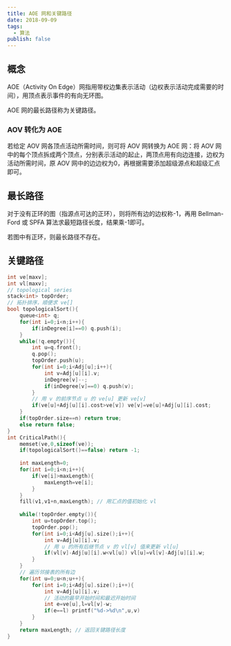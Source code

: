```yaml
---
title: AOE 网和关键路径
date: 2018-09-09
tags:
  - 算法
publish: false
---
```


## 概念

AOE（Activity On Edge）网指用带权边集表示活动（边权表示活动完成需要的时间），用顶点表示事件的有向无环图。

AOE 网的最长路径称为关键路径。

### AOV 转化为 AOE

若给定 AOV 网各顶点活动所需时间，则可将 AOV 网转换为 AOE 网：将 AOV 网中的每个顶点拆成两个顶点，分别表示活动的起止，两顶点用有向边连接，边权为活动所需时间，原 AOV 网中的边边权为0，再根据需要添加超级源点和超级汇点即可。

## 最长路径

对于没有正环的图（指源点可达的正环），则将所有边的边权称-1，再用 Bellman-Ford 或 SPFA 算法求最短路径长度，结果乘-1即可。

若图中有正环，则最长路径不存在。

## 关键路径

```C
int ve[maxv];
int vl[maxv];
// topological series
stack<int> topOrder;
// 拓扑排序，顺便求 ve[]
bool topologicalSort(){
    queue<int> q;
    for(int i=0;i<n;i++){
        if(inDegree[i]==0) q.push(i);
    }
    while(!q.empty()){
        int u=q.front();
        q.pop();
        topOrder.push(u);
        for(int i=0;i<Adj[u];i++){
            int v=Adj[u][i].v;
            inDegree[v]--;
            if(inDegree[v]==0) q.push(v);
        }
        // 用 v 的前序节点 u 的 ve[u] 更新 ve[v]
        if(ve[u]+Adj[u][i].cost>ve[v]) ve[v]=ve[u]+Adj[u][i].cost;
    }
    if(topOrder.size==n) return true;
    else return false;
}
int CriticalPath(){
    memset(ve,0,sizeof(ve));
    if(topologicalSort()==false) return -1;
    
    int maxLength=0;
    for(int i=0;i<n;i++){
        if(ve[i]>maxLength){
            maxLength=ve[i];
        }
    }
    fill(v1,v1+n,maxLength); // 用汇点的值初始化 vl
    
    while(!topOrder.empty()){
        int u=topOrder.top();
        topOrder.pop();
        for(int i=0;i<Adj[u].size();i++){
            int v=Adj[u][i].v;
            // 用 u 的所有后继节点 v 的 vl[v] 值来更新 vl[u]
            if(vl[v]-Adj[u][i].w<vl[u]) vl[u]=vl[v]-Adj[u][i].w;
        }
    }
    // 遍历邻接表的所有边
    for(int u=0;u<n;u++){
        for(int i=0;i<Adj[u].size();i++){
            int v=Adj[u][i].v;
            // 活动的最早开始时间和最迟开始时间
            int e=ve[u],l=vl[v]-w;
            if(e==l) printf("%d->%d\n",u,v)
        }
    }
    return maxLength; // 返回关键路径长度
}
```



